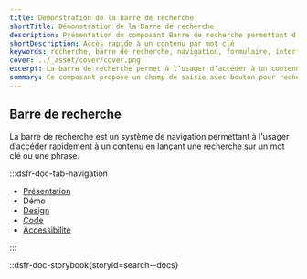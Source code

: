 ```yaml
---
title: Démonstration de la barre de recherche
shortTitle: Démonstration de la Barre de recherche
description: Présentation du composant Barre de recherche permettant d’accéder rapidement à un contenu via un mot clé ou une phrase.
shortDescription: Accès rapide à un contenu par mot clé
keywords: recherche, barre de recherche, navigation, formulaire, interface, DSFR, accessibilité, moteur de recherche
cover: ../_asset/cover/cover.png
excerpt: La barre de recherche permet à l’usager d’accéder à un contenu ciblé en saisissant un mot clé ou une phrase. Elle peut être globale ou contextuelle selon l’usage.
summary: Ce composant propose un champ de saisie avec bouton pour rechercher un contenu spécifique au sein d’un site ou d’un bloc fonctionnel. Elle s’intègre idéalement à l’en-tête pour un usage global ou dans une section précise pour des recherches contextuelles. Le composant suit des recommandations strictes en matière d’accessibilité, de largeur minimale, de rédaction des libellés et ne permet pas de personnalisation graphique.
---
```


## Barre de recherche

La barre de recherche est un système de navigation permettant à l'usager d’accéder rapidement à un contenu en lançant une recherche sur un mot clé ou une phrase.

:::dsfr-doc-tab-navigation

- [Présentation](../index.md)
- Démo
- [Design](../design/index.md)
- [Code](../code/index.md)
- [Accessibilité](../accessibility/index.md)

:::

::dsfr-doc-storybook{storyId=search--docs}
